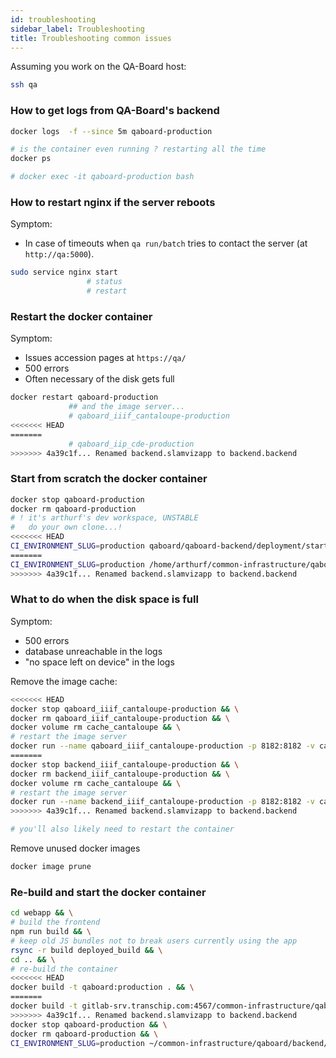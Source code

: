 ```yaml
---
id: troubleshooting
sidebar_label: Troubleshooting
title: Troubleshooting common issues
---
```


Assuming you work on the QA-Board host:
```bash
ssh qa
```

### How to get logs from QA-Board's backend
```bash
docker logs  -f --since 5m qaboard-production

# is the container even running ? restarting all the time
docker ps

# docker exec -it qaboard-production bash
```

### How to restart nginx if the server reboots
Symptom:
- In case of timeouts when `qa run/batch` tries to contact the server (at `http://qa:5000`).

```bash
sudo service nginx start
                 # status
                 # restart
```

### Restart the docker container
Symptom:
- Issues accession pages at `https://qa/`
- 500 errors
- Often necessary of the disk gets full

```bash
docker restart qaboard-production
             ## and the image server...
             # qaboard_iiif_cantaloupe-production
<<<<<<< HEAD
=======
             # qaboard_iip_cde-production
>>>>>>> 4a39c1f... Renamed backend.slamvizapp to backend.backend
```



### Start from scratch the docker container
```bash
docker stop qaboard-production
docker rm qaboard-production
# ! it's arthurf's dev workspace, UNSTABLE
#   do your own clone...!
<<<<<<< HEAD
CI_ENVIRONMENT_SLUG=production qaboard/qaboard-backend/deployment/start-docker.sh
=======
CI_ENVIRONMENT_SLUG=production /home/arthurf/common-infrastructure/qaboard/backend/deployment/start-docker.sh
>>>>>>> 4a39c1f... Renamed backend.slamvizapp to backend.backend
```


### What to do when the disk space is full
Symptom:
- 500 errors
- database unreachable in the logs
- "no space left on device" in the logs

Remove the image cache:
```bash
<<<<<<< HEAD
docker stop qaboard_iiif_cantaloupe-production && \
docker rm qaboard_iiif_cantaloupe-production && \
docker volume rm cache_cantaloupe && \
# restart the image server
docker run --name qaboard_iiif_cantaloupe-production -p 8182:8182 -v cache_cantaloupe:/var/cache/cantaloupe -v /:/repository -v /srv/cantaloupe:/srv/cantaloupe --detach --restart always -it cantaloupe
=======
docker stop backend_iiif_cantaloupe-production && \
docker rm backend_iiif_cantaloupe-production && \
docker volume rm cache_cantaloupe && \
# restart the image server
docker run --name backend_iiif_cantaloupe-production -p 8182:8182 -v cache_cantaloupe:/var/cache/cantaloupe -v /opt/dockermounts/stage/algo_data:/repository -v /srv/cantaloupe:/srv/cantaloupe --detach --restart always -it cantaloupe
>>>>>>> 4a39c1f... Renamed backend.slamvizapp to backend.backend

# you'll also likely need to restart the container
```

Remove unused docker images
```bash
docker image prune
```

### Re-build and start the docker container
```bash
cd webapp && \
# build the frontend
npm run build && \
# keep old JS bundles not to break users currently using the app
rsync -r build deployed_build && \
cd .. && \
# re-build the container
<<<<<<< HEAD
docker build -t qaboard:production . && \
=======
docker build -t gitlab-srv.transchip.com:4567/common-infrastructure/qaboard:production . && \
>>>>>>> 4a39c1f... Renamed backend.slamvizapp to backend.backend
docker stop qaboard-production && \
docker rm qaboard-production && \
CI_ENVIRONMENT_SLUG=production ~/common-infrastructure/qaboard/backend/deployment/start-docker.sh
```

